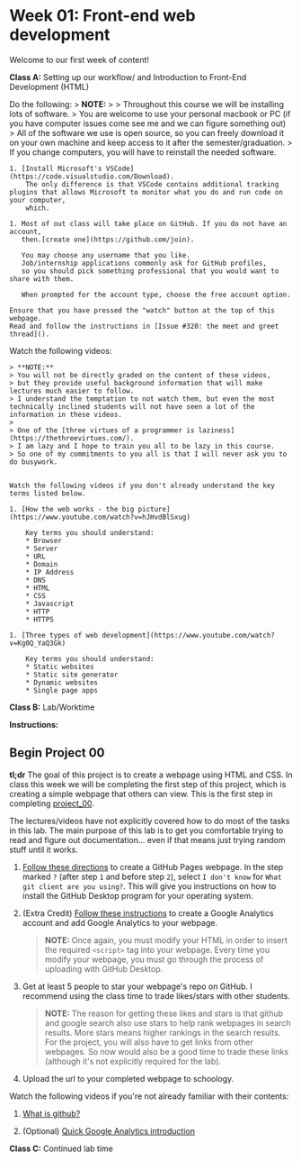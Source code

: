 # Week 01: Front-end web development

Welcome to our first week of content! 

**Class A:** Setting up our workflow/ and Introduction to Front-End Development (HTML)

Do the following:
    > **NOTE:**
    >
    > Throughout this course we will be installing lots of software.
    > You are welcome to use your personal macbook or PC (if you have computer issues come see me and we can figure something out)
    > All of the software we use is open source, so you can freely download it on your own machine and keep access to it after the semester/graduation.
    > If you change computers, you will have to reinstall the needed software.

    1. [Install Microsoft's VSCode](https://code.visualstudio.com/Download).
        The only difference is that VSCode contains additional tracking plugins that allows Microsoft to monitor what you do and run code on your computer,
        which.

    1. Most of out class will take place on GitHub. If you do not have an account,
       then.[create one](https://github.com/join).

       You may choose any username that you like.
       Job/internship applications commonly ask for GitHub profiles,
       so you should pick something professional that you would want to share with them.

       When prompted for the account type, choose the free account option.
    
    Ensure that you have pressed the "watch" button at the top of this webpage.
    Read and follow the instructions in [Issue #320: the meet and greet thread]().


Watch the following videos:

    > **NOTE:**
    > You will not be directly graded on the content of these videos,
    > but they provide useful background information that will make lectures much easier to follow.
    > I understand the temptation to not watch them, but even the most technically inclined students will not have seen a lot of the information in these videos.
    >
    > One of the [three virtues of a programmer is laziness](https://thethreevirtues.com/).
    > I am lazy and I hope to train you all to be lazy in this course. 
    > So one of my commitments to you all is that I will never ask you to do busywork.


    Watch the following videos if you don't already understand the key terms listed below.

    1. [How the web works - the big picture](https://www.youtube.com/watch?v=hJHvdBlSxug)

        Key terms you should understand:
        * Browser
        * Server
        * URL
        * Domain
        * IP Address
        * DNS
        * HTML
        * CSS
        * Javascript
        * HTTP
        * HTTPS

    1. [Three types of web development](https://www.youtube.com/watch?v=Kg0Q_YaQ3Gk)

        Key terms you should understand:
        * Static websites
        * Static site generator
        * Dynamic websites
        * Single page apps




**Class B:** Lab/Worktime 

**Instructions:**

## Begin Project 00

**tl;dr**
The goal of this project is to create a webpage using HTML and CSS. In class this week we will be completing the first step of this project, which is creating a simple webpage that others can view.
This is the first step in completing [project\_00](/project_00_basic_webpage/).

The lectures/videos have not explicitly covered how to do most of the tasks in this lab.
The main purpose of this lab is to get you comfortable trying to read and figure out documentation...
even if that means just trying random stuff until it works.

1. [Follow these directions](https://pages.github.com/) to create a GitHub Pages webpage.
   In the step marked `?` (after step `1` and before step `2`),
   select `I don't know` for `What git client are you using?`.
   This will give you instructions on how to install the GitHub Desktop program for your operating system.

1. (Extra Credit) [Follow these instructions](https://support.google.com/analytics/answer/1008015?hl=en) to create a Google Analytics account and add Google Analytics to your webpage.

   > **NOTE:**
   > Once again, you must modify your HTML in order to insert the required `<script>` tag into your webpage.
   > Every time you modify your webpage, you must go through the process of uploading with GitHub Desktop.

1. Get at least 5 people to star your webpage's repo on GitHub. I recommend using the class time to trade likes/stars with other students.

   > **NOTE:**
   > The reason for getting these likes and stars is that github and google search also use stars to help rank webpages in search results.
   > More stars means higher rankings in the search results.
   > For the project, you will also have to get links from other webpages.
   > So now would also be a good time to trade these links (although it's not explicitly required for the lab).

1. Upload the url to your completed webpage to schoology.

Watch the following videos if you're not already familiar with their contents:
    
1. [What is github?](https://www.youtube.com/watch?v=w3jLJU7DT5E)

1. (Optional) [Quick Google Analytics introduction](https://www.youtube.com/watch?v=RL61v47WyHs)

**Class C:**
Continued lab time






